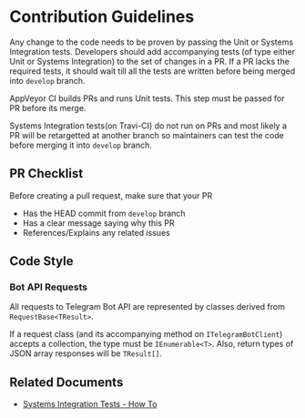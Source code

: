 # Contribution Guidelines

Any change to the code needs to be proven by passing the Unit or Systems Integration tests. Developers should add accompanying tests (of type either Unit or Systems Integration) to the set of changes in a PR. If a PR lacks the required tests, it should wait till all the tests are written before being merged into `develop` branch.

AppVeyor CI builds PRs and runs Unit tests. This step must be passed for PR before its merge.

Systems Integration tests(on Travi-CI) do not run on PRs and most likely a PR will be retargetted at another branch so maintainers can test the code before merging it into `develop` branch.

## PR Checklist

Before creating a pull request, make sure that your PR

- Has the HEAD commit from `develop` branch
- Has a clear message saying why this PR
- References/Explains any related issues

## Code Style

### Bot API Requests

All requests to Telegram Bot API are represented by classes derived from `RequestBase<TResult>`.

If a request class (and its accompanying method on `ITelegramBotClient`) accepts a collection, the type must be `IEnumerable<T>`. Also, return types of JSON array responses will be `TResult[]`.

## Related Documents

- [Systems Integration Tests - How To](https://github.com/TelegramBots/Telegram.Bot/blob/master/test/Telegram.Bot.Tests.Integ/README.md)
